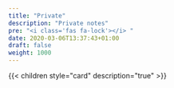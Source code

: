 ```yaml
---
title: "Private"
description: "Private notes"
pre: "<i class='fas fa-lock'></i> "
date: 2020-03-06T13:37:43+01:00
draft: false
weight: 1000
---
```


{{< children style="card" description="true"  >}}
